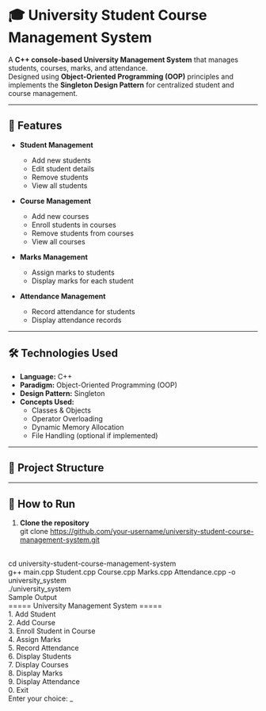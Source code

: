 # 🎓 University Student Course Management System

A **C++ console-based University Management System** that manages students, courses, marks, and attendance.  
Designed using **Object-Oriented Programming (OOP)** principles and implements the **Singleton Design Pattern** for centralized student and course management.

---

## 📌 Features

- **Student Management**
  - Add new students
  - Edit student details
  - Remove students
  - View all students

- **Course Management**
  - Add new courses
  - Enroll students in courses
  - Remove students from courses
  - View all courses

- **Marks Management**
  - Assign marks to students
  - Display marks for each student

- **Attendance Management**
  - Record attendance for students
  - Display attendance records

---

## 🛠️ Technologies Used
- **Language:** C++
- **Paradigm:** Object-Oriented Programming (OOP)
- **Design Pattern:** Singleton
- **Concepts Used:**  
  - Classes & Objects  
  - Operator Overloading  
  - Dynamic Memory Allocation  
  - File Handling (optional if implemented)  

---

## 📂 Project Structure


---

## 🚀 How to Run
1. **Clone the repository**
   <br>
git clone https://github.com/your-username/university-student-course-management-system.git
<br>
cd university-student-course-management-system
  <br>
g++ main.cpp Student.cpp Course.cpp Marks.cpp Attendance.cpp -o university_system
  <br>
./university_system
  <br>
Sample Output
  <br>
===== University Management System =====
  <br>
1. Add Student  <br>
2. Add Course  <br>
3. Enroll Student in Course  <br>
4. Assign Marks  <br>
5. Record Attendance  <br>
6. Display Students  <br>
7. Display Courses  <br>
8. Display Marks  <br>
9. Display Attendance  <br>
0. Exit
     <br>
Enter your choice: _
